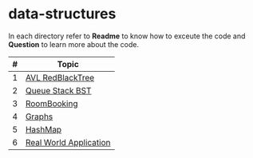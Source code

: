 # data-structures

In each directory refer to **Readme** to know how to exceute the code and **Question** to learn more about the code.


| #  |  Topic |
|---|---|
|1|<a href="AVL RedBlackTree ">AVL RedBlackTree </a>|
|2|<a href="Queue Stack BST">Queue Stack BST</a>|
|3|<a href="RoomBooking">RoomBooking</a>|
|4|<a href="Graphs">Graphs</a>|
|5|<a href="HashMap">HashMap</a>|
|6|<a href="Real World Application">Real World Application</a>|